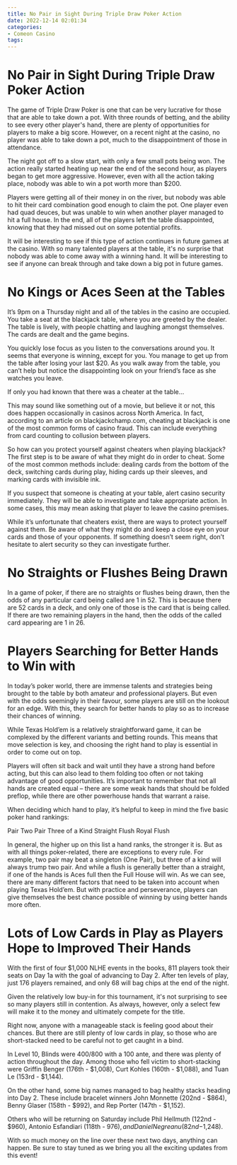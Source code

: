 ```yaml
---
title: No Pair in Sight During Triple Draw Poker Action
date: 2022-12-14 02:01:34
categories:
- Comeon Casino
tags:
---
```



#  No Pair in Sight During Triple Draw Poker Action

The game of Triple Draw Poker is one that can be very lucrative for those that are able to take down a pot. With three rounds of betting, and the ability to see every other player's hand, there are plenty of opportunities for players to make a big score. However, on a recent night at the casino, no player was able to take down a pot, much to the disappointment of those in attendance.

The night got off to a slow start, with only a few small pots being won. The action really started heating up near the end of the second hour, as players began to get more aggressive. However, even with all the action taking place, nobody was able to win a pot worth more than $200.

Players were getting all of their money in on the river, but nobody was able to hit their card combination good enough to claim the pot. One player even had quad deuces, but was unable to win when another player managed to hit a full house. In the end, all of the players left the table disappointed, knowing that they had missed out on some potential profits.

It will be interesting to see if this type of action continues in future games at the casino. With so many talented players at the table, it's no surprise that nobody was able to come away with a winning hand. It will be interesting to see if anyone can break through and take down a big pot in future games.

#  No Kings or Aces Seen at the Tables

It’s 9pm on a Thursday night and all of the tables in the casino are occupied. You take a seat at the blackjack table, where you are greeted by the dealer. The table is lively, with people chatting and laughing amongst themselves. The cards are dealt and the game begins.

You quickly lose focus as you listen to the conversations around you. It seems that everyone is winning, except for you. You manage to get up from the table after losing your last $20. As you walk away from the table, you can’t help but notice the disappointing look on your friend’s face as she watches you leave.

If only you had known that there was a cheater at the table…

This may sound like something out of a movie, but believe it or not, this does happen occasionally in casinos across North America. In fact, according to an article on blackjackchamp.com, cheating at blackjack is one of the most common forms of casino fraud. This can include everything from card counting to collusion between players.

So how can you protect yourself against cheaters when playing blackjack? The first step is to be aware of what they might do in order to cheat. Some of the most common methods include: dealing cards from the bottom of the deck, switching cards during play, hiding cards up their sleeves, and marking cards with invisible ink.

If you suspect that someone is cheating at your table, alert casino security immediately. They will be able to investigate and take appropriate action. In some cases, this may mean asking that player to leave the casino premises.

While it’s unfortunate that cheaters exist, there are ways to protect yourself against them. Be aware of what they might do and keep a close eye on your cards and those of your opponents. If something doesn’t seem right, don’t hesitate to alert security so they can investigate further.

#  No Straights or Flushes Being Drawn

In a game of poker, if there are no straights or flushes being drawn, then the odds of any particular card being called are 1 in 52. This is because there are 52 cards in a deck, and only one of those is the card that is being called. If there are two remaining players in the hand, then the odds of the called card appearing are 1 in 26.

#  Players Searching for Better Hands to Win with

In today’s poker world, there are immense talents and strategies being brought to the table by both amateur and professional players. But even with the odds seemingly in their favour, some players are still on the lookout for an edge. With this, they search for better hands to play so as to increase their chances of winning.

While Texas Hold’em is a relatively straightforward game, it can be complexed by the different variants and betting rounds. This means that move selection is key, and choosing the right hand to play is essential in order to come out on top.

Players will often sit back and wait until they have a strong hand before acting, but this can also lead to them folding too often or not taking advantage of good opportunities. It’s important to remember that not all hands are created equal – there are some weak hands that should be folded preflop, while there are other powerhouse hands that warrant a raise.

When deciding which hand to play, it’s helpful to keep in mind the five basic poker hand rankings:

Pair
Two Pair
Three of a Kind
Straight
Flush
Royal Flush 



  In general, the higher up on this list a hand ranks, the stronger it is. But as with all things poker-related, there are exceptions to every rule. For example, two pair may beat a singleton (One Pair), but three of a kind will always trump two pair. And while a flush is generally better than a straight, if one of the hands is Aces full then the Full House will win.     As we can see, there are many different factors that need to be taken into account when playing Texas Hold’em. But with practice and perseverance, players can give themselves the best chance possible of winning by using better hands more often.

#  Lots of Low Cards in Play as Players Hope to Improved Their Hands

With the first of four $1,000 NLHE events in the books, 811 players took their seats on Day 1a with the goal of advancing to Day 2. After ten levels of play, just 176 players remained, and only 68 will bag chips at the end of the night.

Given the relatively low buy-in for this tournament, it's not surprising to see so many players still in contention. As always, however, only a select few will make it to the money and ultimately compete for the title.

Right now, anyone with a manageable stack is feeling good about their chances. But there are still plenty of low cards in play, so those who are short-stacked need to be careful not to get caught in a bind.

In Level 10, Blinds were 400/800 with a 100 ante, and there was plenty of action throughout the day. Among those who fell victim to short-stacking were Griffin Benger (176th - $1,008), Curt Kohles (160th - $1,088), and Tuan Le (153rd - $1,144).

On the other hand, some big names managed to bag healthy stacks heading into Day 2. These include bracelet winners John Monnette (202nd - $864), Benny Glaser (158th - $992), and Rep Porter (147th - $1,152).

Others who will be returning on Saturday include Phil Hellmuth (122nd - $960), Antonio Esfandiari (118th - $976), and Daniel Negreanu (82nd -$1,248).

With so much money on the line over these next two days, anything can happen. Be sure to stay tuned as we bring you all the exciting updates from this event!